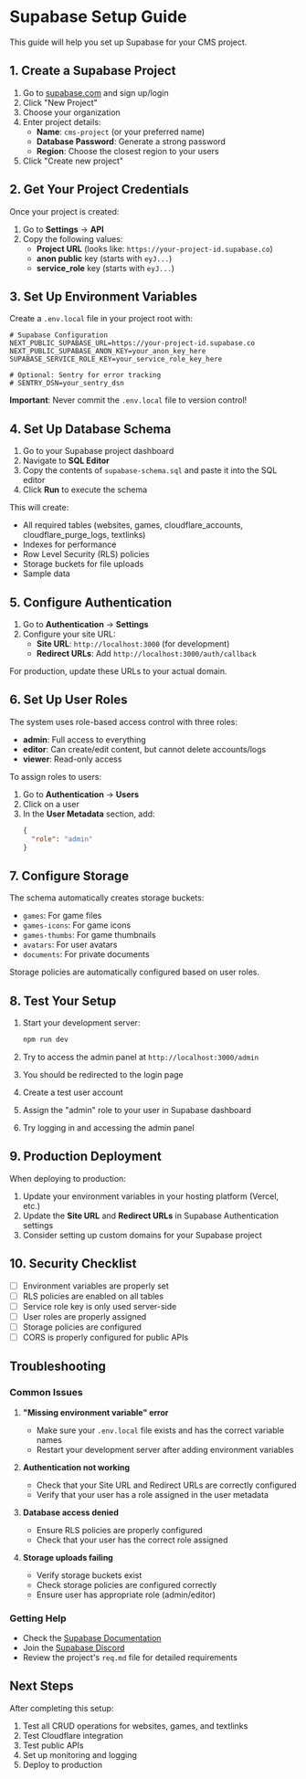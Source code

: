 # Supabase Setup Guide

This guide will help you set up Supabase for your CMS project.

## 1. Create a Supabase Project

1. Go to [supabase.com](https://supabase.com) and sign up/login
2. Click "New Project"
3. Choose your organization
4. Enter project details:
   - **Name**: `cms-project` (or your preferred name)
   - **Database Password**: Generate a strong password
   - **Region**: Choose the closest region to your users
5. Click "Create new project"

## 2. Get Your Project Credentials

Once your project is created:

1. Go to **Settings** → **API**
2. Copy the following values:
   - **Project URL** (looks like: `https://your-project-id.supabase.co`)
   - **anon public** key (starts with `eyJ...`)
   - **service_role** key (starts with `eyJ...`)

## 3. Set Up Environment Variables

Create a `.env.local` file in your project root with:

```env
# Supabase Configuration
NEXT_PUBLIC_SUPABASE_URL=https://your-project-id.supabase.co
NEXT_PUBLIC_SUPABASE_ANON_KEY=your_anon_key_here
SUPABASE_SERVICE_ROLE_KEY=your_service_role_key_here

# Optional: Sentry for error tracking
# SENTRY_DSN=your_sentry_dsn
```

**Important**: Never commit the `.env.local` file to version control!

## 4. Set Up Database Schema

1. Go to your Supabase project dashboard
2. Navigate to **SQL Editor**
3. Copy the contents of `supabase-schema.sql` and paste it into the SQL editor
4. Click **Run** to execute the schema

This will create:

- All required tables (websites, games, cloudflare_accounts, cloudflare_purge_logs, textlinks)
- Indexes for performance
- Row Level Security (RLS) policies
- Storage buckets for file uploads
- Sample data

## 5. Configure Authentication

1. Go to **Authentication** → **Settings**
2. Configure your site URL:
   - **Site URL**: `http://localhost:3000` (for development)
   - **Redirect URLs**: Add `http://localhost:3000/auth/callback`

For production, update these URLs to your actual domain.

## 6. Set Up User Roles

The system uses role-based access control with three roles:

- **admin**: Full access to everything
- **editor**: Can create/edit content, but cannot delete accounts/logs
- **viewer**: Read-only access

To assign roles to users:

1. Go to **Authentication** → **Users**
2. Click on a user
3. In the **User Metadata** section, add:
   ```json
   {
     "role": "admin"
   }
   ```

## 7. Configure Storage

The schema automatically creates storage buckets:

- `games`: For game files
- `games-icons`: For game icons
- `games-thumbs`: For game thumbnails
- `avatars`: For user avatars
- `documents`: For private documents

Storage policies are automatically configured based on user roles.

## 8. Test Your Setup

1. Start your development server:

   ```bash
   npm run dev
   ```

2. Try to access the admin panel at `http://localhost:3000/admin`
3. You should be redirected to the login page
4. Create a test user account
5. Assign the "admin" role to your user in Supabase dashboard
6. Try logging in and accessing the admin panel

## 9. Production Deployment

When deploying to production:

1. Update your environment variables in your hosting platform (Vercel, etc.)
2. Update the **Site URL** and **Redirect URLs** in Supabase Authentication settings
3. Consider setting up custom domains for your Supabase project

## 10. Security Checklist

- [ ] Environment variables are properly set
- [ ] RLS policies are enabled on all tables
- [ ] Service role key is only used server-side
- [ ] User roles are properly assigned
- [ ] Storage policies are configured
- [ ] CORS is properly configured for public APIs

## Troubleshooting

### Common Issues

1. **"Missing environment variable" error**

   - Make sure your `.env.local` file exists and has the correct variable names
   - Restart your development server after adding environment variables

2. **Authentication not working**

   - Check that your Site URL and Redirect URLs are correctly configured
   - Verify that your user has a role assigned in the user metadata

3. **Database access denied**

   - Ensure RLS policies are properly configured
   - Check that your user has the correct role assigned

4. **Storage uploads failing**
   - Verify storage buckets exist
   - Check storage policies are configured correctly
   - Ensure user has appropriate role (admin/editor)

### Getting Help

- Check the [Supabase Documentation](https://supabase.com/docs)
- Join the [Supabase Discord](https://discord.supabase.com)
- Review the project's `req.md` file for detailed requirements

## Next Steps

After completing this setup:

1. Test all CRUD operations for websites, games, and textlinks
2. Test Cloudflare integration
3. Test public APIs
4. Set up monitoring and logging
5. Deploy to production
